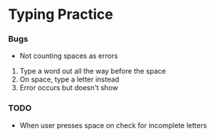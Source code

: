 # Typing Practice
### Bugs
- Not counting spaces as errors
1. Type a word out all the way before the space
2. On space, type a letter instead
3. Error occurs but doesn't show
### TODO
- When user presses space on check for incomplete letters



